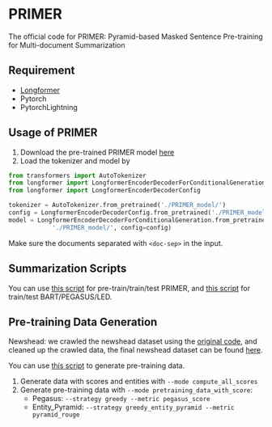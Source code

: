 # PRIMER
The official code for PRIMER: Pyramid-based Masked Sentence Pre-training for Multi-document Summarization
## Requirement
- [Longformer](https://github.com/allenai/longformer)
- Pytorch
- PytorchLightning
## Usage of PRIMER
1. Download the pre-trained PRIMER model [here](https://storage.googleapis.com/primer_summ/PRIMER-large.tar.gz)
2. Load the tokenizer and model by
```python
from transformers import AutoTokenizer
from longformer import LongformerEncoderDecoderForConditionalGeneration
from longformer import LongformerEncoderDecoderConfig

tokenizer = AutoTokenizer.from_pretrained('./PRIMER_model/')
config = LongformerEncoderDecoderConfig.from_pretrained('./PRIMER_model/')
model = LongformerEncoderDecoderForConditionalGeneration.from_pretrained(
            './PRIMER_model/', config=config)
```
Make sure the documents separated with `<doc-sep>` in the input.

## Summarization Scripts
You can use [this script](https://github.com/allenai/PRIMER/blob/main/script/primer_main.py) for pre-train/train/test PRIMER, and [this script](https://github.com/allenai/PRIMER/blob/main/script/compared_model_main.py) for train/test BART/PEGASUS/LED.

## Pre-training Data Generation
Newshead: we crawled the newshead dataset using the [original code](https://github.com/google-research-datasets/NewSHead), and cleaned up the crawled data, the final newshead dataset can be found [here](https://storage.googleapis.com/primer_summ/newshead_data.tar.gz).

You can use [this script](https://github.com/allenai/PRIMER/blob/main/utils/pretrain_preprocess.py) to generate pre-training data.
1. Generate data with scores and entities with `--mode compute_all_scores` 
2. Generate pre-training data with `--mode pretraining_data_with_score`:
    - Pegasus: `--strategy greedy --metric pegasus_score`
    - Entity_Pyramid: `--strategy greedy_entity_pyramid --metric pyramid_rouge`

